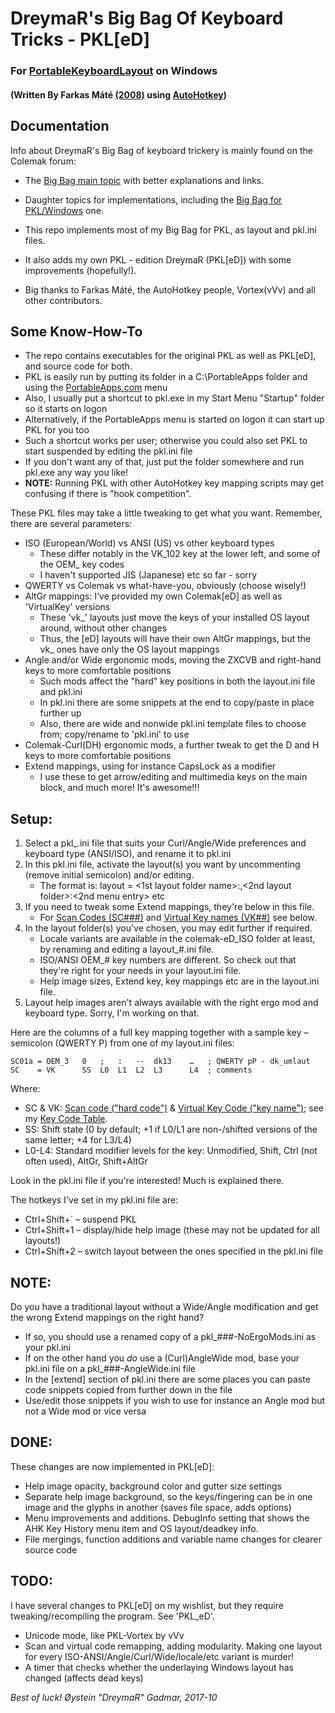 DreymaR's Big Bag Of Keyboard Tricks - PKL[eD]
==============================================

### For [PortableKeyboardLayout][PKLSFo] on Windows
#### (Written By Farkas Máté [(2008)][PKLAHK] using [AutoHotkey][AHKHom])

Documentation
-------------

Info about DreymaR's Big Bag of keyboard trickery is mainly found on the Colemak forum:

* The [Big Bag main topic][CmkBBT] with better explanations and links.
* Daughter topics for implementations, including the [Big Bag for PKL/Windows][CmkPKL] one.

* This repo implements most of my Big Bag for PKL, as layout and pkl.ini files.
* It also adds my own PKL - edition DreymaR (PKL[eD]) with some improvements (hopefully!).
* Big thanks to Farkas Máté, the AutoHotkey people, Vortex(vVv) and all other contributors.

Some Know-How-To
----------------

* The repo contains executables for the original PKL as well as PKL[eD], and source code for both.
* PKL is easily run by putting its folder in a C:\PortableApps folder and using the [PortableApps.com][PrtApp] menu
* Also, I usually put a shortcut to pkl.exe in my Start Menu "Startup" folder so it starts on logon
* Alternatively, if the PortableApps menu is started on logon it can start up PKL for you too
* Such a shortcut works per user; otherwise you could also set PKL to start suspended by editing the pkl.ini file
* If you don't want any of that, just put the folder somewhere and run pkl.exe any way you like!
* **NOTE:** Running PKL with other AutoHotkey key mapping scripts may get confusing if there is "hook competition".

These PKL files may take a little tweaking to get what you want. Remember, there are several parameters:

* ISO (European/World) vs ANSI (US) vs other keyboard types
	* These differ notably in the VK_102 key at the lower left, and some of the OEM_ key codes
	* I haven't supported JIS (Japanese) etc so far - sorry
* QWERTY vs Colemak vs what-have-you, obviously (choose wisely!)
* AltGr mappings: I've provided my own Colemak[eD] as well as 'VirtualKey' versions
	* These 'vk_' layouts just move the keys of your installed OS layout around, without other changes
	* Thus, the [eD] layouts will have their own AltGr mappings, but the vk_ ones have only the OS layout mappings
* Angle and/or Wide ergonomic mods, moving the ZXCVB and right-hand keys to more comfortable positions
	* Such mods affect the "hard" key positions in both the layout.ini file and pkl.ini
	* In pkl.ini there are some snippets at the end to copy/paste in place further up
	* Also, there are wide and nonwide pkl.ini template files to choose from; copy/rename to 'pkl.ini' to use
* Colemak-Curl(DH) ergonomic mods, a further tweak to get the D and H keys to more comfortable positions
* Extend mappings, using for instance CapsLock as a modifier
	* I use these to get arrow/editing and multimedia keys on the main block, and much more! It's awesome!!!

Setup:
------
1. Select a pkl_<ErgoMod>.ini file that suits your Curl/Angle/Wide preferences and keyboard type (ANSI/ISO), and rename it to pkl.ini
2. In this pkl.ini file, activate the layout(s) you want by uncommenting (remove initial semicolon) and/or editing.
    * The format is: layout = <1st layout folder name>:<name you want in menu>,<2nd layout folder>:<2nd menu entry> etc
3. If you need to tweak some Extend mappings, they're below in this file.
    * For [Scan Codes (SC###)][SCMSDN] and [Virtual Key names (VK##)][VKCAHK] see below.
4. In the layout folder(s) you've chosen, you may edit further if required.
    * Locale variants are available in the colemak-eD_ISO folder at least, by renaming and editing a layout_#.ini file.
    * ISO/ANSI OEM_# key numbers are different. So check out that they're right for your needs in your layout.ini file.
    * Help image sizes, Extend key, key mappings etc are in the layout.ini file.
5. Layout help images aren't always available with the right ergo mod and keyboard type. Sorry, I'm working on that.

Here are the columns of a full key mapping together with a sample key – semicolon (QWERTY P) from one of my layout.ini files:
```
SC01a = OEM_3   0   ;   :   --  dk13    …   ; QWERTY pP - dk_umlaut
SC    = VK      SS  L0  L1  L2  L3      L4  ; comments
```
Where:

* SC & VK: [Scan code ("hard code")][SCMSDN] & [Virtual Key Code ("key name")][VKCAHK]; see my [Key Code Table][KeyTab].
* SS: Shift state (0 by default; +1 if L0/L1 are non-/shifted versions of the same letter; +4 for L3/L4)
* L0-L4: Standard modifier levels for the key: Unmodified, Shift, Ctrl (not often used), AltGr, Shift+AltGr

Look in the pkl.ini file if you're interested! Much is explained there.

The hotkeys I've set in my pkl.ini file are:

* Ctrl+Shift+` – suspend PKL
* Ctrl+Shift+1 – display/hide help image (these may not be updated for all layouts!)
* Ctrl+Shift+2 – switch layout between the ones specified in the pkl.ini file

**NOTE:**
---------
Do you have a traditional layout without a Wide/Angle modification and get the wrong Extend mappings on the right hand?

* If so, you should use a renamed copy of a pkl_###-NoErgoMods.ini as your pkl.ini
* If on the other hand you _do_ use a (Curl)AngleWide mod, base your pkl.ini file on a pkl_###-AngleWide.ini file
* In the [extend] section of pkl.ini there are some places you can paste code snippets copied from further down in the file
* Use/edit those snippets if you wish to use for instance an Angle mod but not a Wide mod or vice versa

DONE:
-----
These changes are now implemented in PKL[eD]:

* Help image opacity, background color and gutter size settings
* Separate help image background, so the keys/fingering can be in one image and the glyphs in another (saves file space, adds options)
* Menu improvements and additions. DebugInfo setting that shows the AHK Key History menu item and OS layout/deadkey info.
* File mergings, function additions and variable name changes for clearer source code

TODO:
-----
I have several changes to PKL[eD] on my wishlist, but they require tweaking/recompiling the program. See 'PKL_eD'.

* Unicode mode, like PKL-Vortex by vVv
* Scan and virtual code remapping, adding modularity. Making one layout for every ISO-ANSI/Angle/Curl/Wide/locale/etc variant is murder!
* A timer that checks whether the underlaying Windows layout has changed (affects dead keys)
  
_Best of luck!_
_Øystein "DreymaR" Gadmar, 2017-10_


[PKLSFo]: http://pkl.sourceforge.net/ (PortableKeyboardLayout on SourceForge)
[PKLAHK]: https://autohotkey.com/board/topic/25991-portable-keyboard-layout/ (PKL on the AutoHotkey forums)
[AHKHom]: https://autohotkey.com/ (AutoHotkey main page)
[CmkBBT]: https://forum.colemak.com/topic/2315-dreymars-big-bag-of-keyboard-tricks-main-topic/ (BigBagOfKbdTrix on the Colemak forums)
[CmkPKL]: https://forum.colemak.com/topic/1467-dreymars-big-bag-of-keyboard-tricks-pklwindows-edition/ (BigBag-PKL on the Colemak forums)
[PrtApp]: https://portableapps.com/ (PortableApps.com)
[SCMSDN]: https://msdn.microsoft.com/en-us/library/aa299374(v=vs.60).aspx (Scan code list at MSDN)
[VKCAHK]: https://autohotkey.com/docs/KeyList.htm (Virtual key list in the AHK docs)
[KeyTab]: ./Other/KeyCodeTable.txt (./Other/KeyCodeTable.txt)
